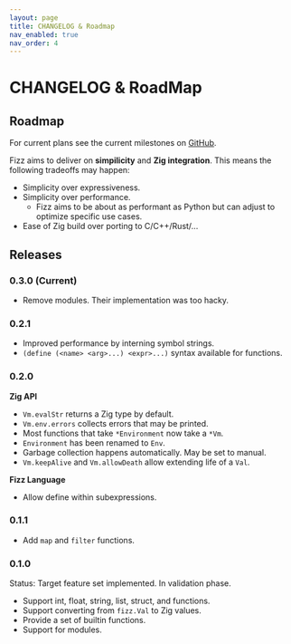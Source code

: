```yaml
---
layout: page
title: CHANGELOG & Roadmap
nav_enabled: true
nav_order: 4
---
```


# CHANGELOG & RoadMap

## Roadmap

For current plans see the current milestones on
[GitHub](https://github.com/wmedrano/fizz/milestones).

Fizz aims to deliver on **simpilicity** and **Zig integration**. This means the
following tradeoffs may happen:

- Simplicity over expressiveness.
- Simplicity over performance.
  - Fizz aims to be about as performant as Python but can adjust to optimize
    specific use cases.
- Ease of Zig build over porting to C/C++/Rust/...

## Releases

### 0.3.0 (Current)

- Remove modules. Their implementation was too hacky.

### 0.2.1

- Improved performance by interning symbol strings.
- `(define (<name> <arg>...) <expr>...)` syntax available for functions.

### 0.2.0

**Zig API**

- `Vm.evalStr` returns a Zig type by default.
- `Vm.env.errors` collects errors that may be printed.
- Most functions that take `*Environment` now take a `*Vm`.
- `Environment` has been renamed to `Env`.
- Garbage collection happens automatically. May be set to manual.
- `Vm.keepAlive` and `Vm.allowDeath` allow extending life of a `Val`.

**Fizz Language**

- Allow define within subexpressions.

### 0.1.1

- Add `map` and `filter` functions.

### 0.1.0

Status: Target feature set implemented. In validation phase.

- Support int, float, string, list, struct, and functions.
- Support converting from `fizz.Val` to Zig values.
- Provide a set of builtin functions.
- Support for modules.

